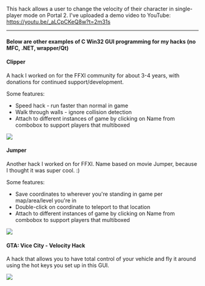 This hack allows a user to change the velocity of their character in single-player mode on Portal 2.
I've uploaded a demo video to YouTube: https://youtu.be/_aLCpCKeQ8w?t=2m31s

<hr>

<h4>Below are other examples of C Win32 GUI programming for my hacks (no MFC, .NET, wrapper/Qt)</h4>
<h4>Clipper</h4>
<p>A hack I worked on for the FFXI community for about 3-4 years, with donations for continued support/development.</p>
<p>Some features:</p>
<ul>
<li>Speed hack - run faster than normal in game</li>
<li>Walk through walls - ignore collision detection</li>
<li>Attach to different instances of game by clicking on Name from combobox to support players that multiboxed</li>
</ul>
<img src="https://d26dzxoao6i3hh.cloudfront.net/items/3x132E232T3H0n2k2T30/11.jpg">

<h4>Jumper</h4>
<p>Another hack I worked on for FFXI. Name based on movie Jumper, because I thought it was super cool. :)</p>
<p>Some features:</p>
<ul>
<li>Save coordinates to wherever you're standing in game per map/area/level you're in</li>
<li>Double-click on coordinate to teleport to that location</li>
<li>Attach to different instances of game by clicking on Name from combobox to support players that multiboxed</li>
</ul>
<img src="https://d26dzxoao6i3hh.cloudfront.net/items/3S2N091H1s0Q2U0X3a18/Jumper2.jpg">

<h4>GTA: Vice City - Velocity Hack</h4>
<p>A hack that allows you to have total control of your vehicle and fly it around using the hot keys you set up in this GUI.</p>
<img src="https://d26dzxoao6i3hh.cloudfront.net/items/421X0F2i0t3s1X1Y3C3Q/vice%20city%20hack.jpg">
